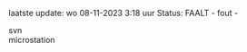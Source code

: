 laatste update: 
wo 08-11-2023  3:18   uur 
Status: FAALT - fout - 
<div class="service R">svn</div><div class="service Y">microstation</div>